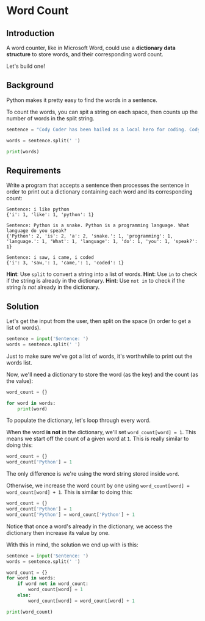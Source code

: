 # Word Count

## Introduction
A word counter, like in Microsoft Word, could use a **dictionary data structure** to store words, and their corresponding word count.

Let's build one!

## Background
Python makes it pretty easy to find the words in a sentence.

To count the words, you can spit a string on each space, then counts up the number of words in the split string.

```python
sentence = "Cody Coder has been hailed as a local hero for coding. Cody said, 'I code'."

words = sentence.split(' ')

print(words)
```

## Requirements

Write a program that accepts a sentence then processes the sentence in order to print out a dictionary containing each word and its corresponding count:

```text
Sentence: i like python
{'i': 1, 'like': 1, 'python': 1}
```

```text
Sentence: Python is a snake. Python is a programming language. What language do you speak?
{'Python': 2, 'is': 2, 'a': 2, 'snake.': 1, 'programming': 1, 'language.': 1, 'What': 1, 'language': 1, 'do': 1, 'you': 1, 'speak?': 1}
```

```text
Sentence: i saw, i came, i coded
{'i': 3, 'saw,': 1, 'came,': 1, 'coded': 1}
```

**Hint**: Use `split` to convert a string into a list of words.
**Hint**: Use `in` to check if the string is already in the dictionary.
**Hint**: Use `not in` to check if the string *is not* already in the dictionary.

## Solution
Let's get the input from the user, then split on the space (in order to get a list of words).

```python
sentence = input('Sentence: ')
words = sentence.split(' ')
```

Just to make sure we've got a list of words, it's worthwhile to print out the words list.

Now, we'll need a dictionary to store the word (as the key) and the count (as the value):

```python
word_count = {}

for word in words:
    print(word)
```

To populate the dictionary, let's loop through every word.

When the word **is not** in the dictionary, we'll set `word_count[word] = 1`. This means we start off the count of a given word at `1`. This is really similar to doing this:

```python
word_count = {}
word_count['Python'] = 1
```

The only difference is we're using the word string stored inside `word`.

Otherwise, we increase the word count by one using `word_count[word] = word_count[word] + 1`. This is similar to doing this:

```python
word_count = {}
word_count['Python'] = 1
word_count['Python'] = word_count['Python'] + 1
```

Notice that once a word's already in the dictionary, we access the dictionary then increase its value by one.

With this in mind, the solution we end up with is this:

```python
sentence = input('Sentence: ')
words = sentence.split(' ')

word_count = {}
for word in words:
    if word not in word_count:
        word_count[word] = 1
    else:
        word_count[word] = word_count[word] + 1

print(word_count)
```
